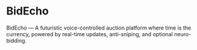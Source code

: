 # BidEcho
BidEcho — A futuristic voice-controlled auction platform where time is the currency, powered by real-time updates, anti-sniping, and optional neuro-bidding.
